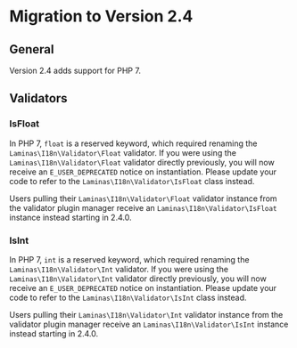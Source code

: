 # Migration to Version 2.4

## General

Version 2.4 adds support for PHP 7.

## Validators

### IsFloat

In PHP 7, `float` is a reserved keyword, which required renaming the
`Laminas\I18n\Validator\Float` validator. If you were using the
`Laminas\I18n\Validator\Float` validator directly previously, you will now
receive an `E_USER_DEPRECATED` notice on instantiation. Please update your code
to refer to the `Laminas\I18n\Validator\IsFloat` class instead.

Users pulling their `Laminas\I18n\Validator\Float` validator instance from the
validator plugin manager receive an `Laminas\I18n\Validator\IsFloat` instance
instead starting in 2.4.0.

### IsInt

In PHP 7, `int` is a reserved keyword, which required renaming the 
`Laminas\I18n\Validator\Int` validator. If you were using the
`Laminas\I18n\Validator\Int` validator directly previously, you will now
receive an `E_USER_DEPRECATED` notice on instantiation. Please update your code
to refer to the `Laminas\I18n\Validator\IsInt` class instead.

Users pulling their `Laminas\I18n\Validator\Int` validator instance from the
validator plugin manager receive an `Laminas\I18n\Validator\IsInt` instance
instead starting in 2.4.0.
